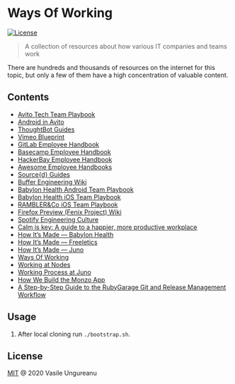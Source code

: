 # Ways Of Working

<a href="https://github.com/VasileUngureanu/ways-of-working/blob/master/LICENSE"><img src="https://img.shields.io/badge/license-MIT-green.svg" alt="License"></a>

> A collection of resources about how various IT companies and teams work

There are hundreds and thousands of resources on the internet for this topic, but only a few of them have a high concentration of valuable content.

## Contents

* [Avito Tech Team Playbook](https://github.com/avito-tech/playbook)
* [Android in Avito](https://avito-tech.github.io/avito-android/)
* [ThoughtBot Guides](https://github.com/thoughtbot/guides)
* [Vimeo Blueprint](https://github.com/vimeo/Blueprint)
* [GitLab Employee Handbook](https://about.gitlab.com/handbook/)
* [Basecamp Employee Handbook](https://github.com/basecamp/handbook)
* [HackerBay Employee Handbook](https://github.com/hackerbay/Employee-Handbook)
* [Awesome Employee Handbooks](https://github.com/hkdobrev/awesome-handbooks)
* [Source{d} Guides](https://github.com/src-d/guide)
* [Buffer Engineering Wiki](https://github.com/bufferapp/README)
* [Babylon Health Android Team Playbook](https://github.com/babylonhealth/android-playbook)
* [Babylon Health iOS Team Playbook](https://github.com/babylonhealth/ios-playbook)
* [RAMBLER&Co iOS Team Playbook](https://github.com/rambler-ios/team)
* [Firefox Preview (Fenix Project) Wiki](https://github.com/mozilla-mobile/fenix/wiki)
* [Spotify Engineering Culture](https://blog.crisp.se/2014/03/27/henrikkniberg/spotify-engineering-culture-part-1)
* [Calm is key: A guide to a happier, more productive workplace](https://www.droidcon.com/media-detail?video=362739078)
* [How It’s Made — Babylon Health](https://thecontext.github.io/website/episodes/29-how-its-made-babylon-health/)
* [How It’s Made — Freeletics](https://thecontext.github.io/website/episodes/25-how-its-made-freeletics/)
* [How It’s Made — Juno](https://thecontext.github.io/website/episodes/26-how-its-made-juno/)
* [Ways Of Working](https://github.com/joelparkerhenderson/ways_of_working)
* [Working at Nodes](https://github.com/nodes-android/guidelines)
* [Working Process at Juno](https://github.com/artem-zinnatullin/TheContext-Podcast/issues/97#issuecomment-409603129)
* [How We Build the Monzo App](https://monzo.com/blog/2018/03/02/app-development)
* [A Step-by-Step Guide to the RubyGarage Git and Release Management Workflow](https://rubygarage.org/blog/git-and-release-management-workflow)

## Usage

1. After local cloning run `./bootstrap.sh`.

License
-------

[MIT](LICENSE) @ 2020 Vasile Ungureanu
